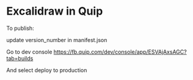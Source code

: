 # Excalidraw in Quip

To publish:

update version_number in manifest.json

Go to dev console https://fb.quip.com/dev/console/app/ESVAjAxsAGC?tab=builds

And select deploy to production